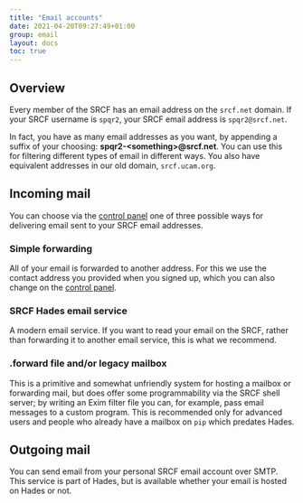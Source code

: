 ```yaml
---
title: "Email accounts"
date: 2021-04-20T09:27:49+01:00
group: email
layout: docs
toc: true
---
```


## Overview

Every member of the SRCF has an email address on the `srcf.net` domain.
If your SRCF username is `spqr2`, your SRCF email address is
`spqr2@srcf.net`.

In fact, you have as many email addresses as you want, by appending a
suffix of your choosing: **spqr2-\<something\>\@srcf.net**. You can use
this for filtering different types of email in different ways. You also
have equivalent addresses in our old domain, `srcf.ucam.org`.

## Incoming mail

You can choose via the [control
panel](https://control.srcf.net/member) one of three possible ways for
delivering email sent to your SRCF email addresses.

### Simple forwarding

All of your email is forwarded to another address. For this we use the
contact address you provided when you signed up, which you can also
change on the [control panel](https://control.srcf.net/member).

### SRCF Hades email service

A modern email service. If you want to read your email on the SRCF,
rather than forwarding it to another email service, this is what we
recommend.

### .forward file and/or legacy mailbox

This is a primitive and somewhat unfriendly system for hosting a mailbox
or forwarding mail, but does offer some programmability via the SRCF
shell server; by writing an Exim filter file you can, for example, pass
email messages to a custom program. This is recommended only for
advanced users and people who already have a mailbox on `pip` which
predates Hades.

## Outgoing mail

You can send email from your personal SRCF email account over SMTP. This service is part of Hades, but is
available whether your email is hosted on Hades or not.
